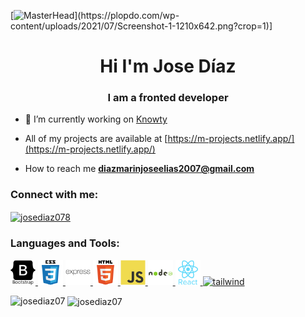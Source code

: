 [![MasterHead]([https://media0.giphy.com/media/qgQUggAC3Pfv687qPC/giphy.gif(https://plopdo.com/wp-content/uploads/2021/07/Screenshot-1-1210x642.png?crop=1))](https://plopdo.com/wp-content/uploads/2021/07/Screenshot-1-1210x642.png?crop=1)]
<h1 align="center">Hi I'm Jose Díaz</h1>
<h3 align="center">I am a fronted developer</h3>

- 🔭 I’m currently working on [Knowty](https://github.com/JoseDiaz07/knowty)

- All of my projects are available at [https://m-projects.netlify.app/](https://m-projects.netlify.app/)

- How to reach me **diazmarinjoseelias2007@gmail.com**

<h3 align="left">Connect with me:</h3>
<p align="left">
<a href="https://instagram.com/josediaz078" target="blank"><img align="center" src="https://raw.githubusercontent.com/rahuldkjain/github-profile-readme-generator/master/src/images/icons/Social/instagram.svg" alt="josediaz078" height="30" width="40" /></a>
</p>

<h3 align="left">Languages and Tools:</h3>
<p align="left"> <a href="https://getbootstrap.com" target="_blank" rel="noreferrer"> <img src="https://raw.githubusercontent.com/devicons/devicon/master/icons/bootstrap/bootstrap-plain-wordmark.svg" alt="bootstrap" width="40" height="40"/> </a> <a href="https://www.w3schools.com/css/" target="_blank" rel="noreferrer"> <img src="https://raw.githubusercontent.com/devicons/devicon/master/icons/css3/css3-original-wordmark.svg" alt="css3" width="40" height="40"/> </a> <a href="https://expressjs.com" target="_blank" rel="noreferrer"> <img src="https://raw.githubusercontent.com/devicons/devicon/master/icons/express/express-original-wordmark.svg" alt="express" width="40" height="40"/> </a> <a href="https://www.w3.org/html/" target="_blank" rel="noreferrer"> <img src="https://raw.githubusercontent.com/devicons/devicon/master/icons/html5/html5-original-wordmark.svg" alt="html5" width="40" height="40"/> </a> <a href="https://developer.mozilla.org/en-US/docs/Web/JavaScript" target="_blank" rel="noreferrer"> <img src="https://raw.githubusercontent.com/devicons/devicon/master/icons/javascript/javascript-original.svg" alt="javascript" width="40" height="40"/> </a> <a href="https://nodejs.org" target="_blank" rel="noreferrer"> <img src="https://raw.githubusercontent.com/devicons/devicon/master/icons/nodejs/nodejs-original-wordmark.svg" alt="nodejs" width="40" height="40"/> </a> <a href="https://reactjs.org/" target="_blank" rel="noreferrer"> <img src="https://raw.githubusercontent.com/devicons/devicon/master/icons/react/react-original-wordmark.svg" alt="react" width="40" height="40"/> </a> <a href="https://tailwindcss.com/" target="_blank" rel="noreferrer"> <img src="https://www.vectorlogo.zone/logos/tailwindcss/tailwindcss-icon.svg" alt="tailwind" width="40" height="40"/> </a> </p>

<p><img align="left" src="https://github-readme-stats.vercel.app/api/top-langs?username=josediaz07&show_icons=true&theme=onedark&locale=en&layout=compact" alt="josediaz07" /></p>

<p>&nbsp;<img align="center" src="https://github-readme-stats.vercel.app/api?username=josediaz07&show_icons=true&theme=onedark&locale=en" alt="josediaz07" /></p>
